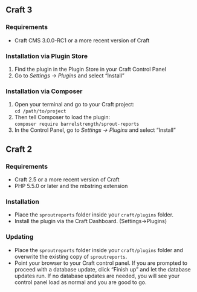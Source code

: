 ## Craft 3

### Requirements

* Craft CMS 3.0.0-RC1 or a more recent version of Craft

### Installation via Plugin Store

1. Find the plugin in the Plugin Store in your Craft Control Panel 
2. Go to _Settings → Plugins_ and select “Install”

### Installation via Composer 

1. Open your terminal and go to your Craft project:<br>`cd /path/to/project`
2. Then tell Composer to load the plugin:<br>`composer require barrelstrength/sprout-reports`
3. In the Control Panel, go to _Settings → Plugins_ and select “Install”

## Craft 2 

### Requirements

* Craft 2.5 or a more recent version of Craft
* PHP 5.5.0 or later and the mbstring extension

### Installation

* Place the `sproutreports` folder inside your `craft/plugins` folder.
* Install the plugin via the Craft Dashboard. (Settings&rarr;Plugins)

### Updating

* Place the `sproutreports` folder inside your `craft/plugins` folder and overwrite the existing copy of `sproutreports`.
* Point your browser to your Craft control panel. If you are prompted to proceed with a database update, click “Finish up” and let the database updates run.  If no database updates are needed, you will see your control panel load as normal and you are good to go.
